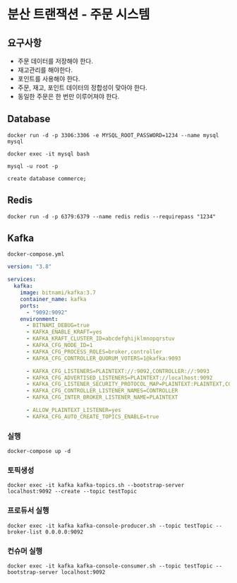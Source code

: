 # 분산 트랜잭션 - 주문 시스템

## 요구사항

- 주문 데이터를 저장해야 한다.
- 재고관리를 해야한다.
- 포인트를 사용해야 한다.
- 주문, 재고, 포인트 데이터의 정합성이 맞아야 한다.
- 동일한 주문은 한 번만 이루어져야 한다.

## Database

```shell
docker run -d -p 3306:3306 -e MYSQL_ROOT_PASSWORD=1234 --name mysql mysql

docker exec -it mysql bash

mysql -u root -p

create database commerce;
```

## Redis

```shell
docker run -d -p 6379:6379 --name redis redis --requirepass "1234"
```

## Kafka

`docker-compose.yml`

```yaml
version: "3.8"

services:
  kafka:
    image: bitnami/kafka:3.7
    container_name: kafka
    ports:
      - "9092:9092"
    environment:
      - BITNAMI_DEBUG=true
      - KAFKA_ENABLE_KRAFT=yes
      - KAFKA_KRAFT_CLUSTER_ID=abcdefghijklmnopqrstuv
      - KAFKA_CFG_NODE_ID=1
      - KAFKA_CFG_PROCESS_ROLES=broker,controller
      - KAFKA_CFG_CONTROLLER_QUORUM_VOTERS=1@kafka:9093

      - KAFKA_CFG_LISTENERS=PLAINTEXT://:9092,CONTROLLER://:9093
      - KAFKA_CFG_ADVERTISED_LISTENERS=PLAINTEXT://localhost:9092
      - KAFKA_CFG_LISTENER_SECURITY_PROTOCOL_MAP=PLAINTEXT:PLAINTEXT,CONTROLLER:PLAINTEXT
      - KAFKA_CFG_CONTROLLER_LISTENER_NAMES=CONTROLLER
      - KAFKA_CFG_INTER_BROKER_LISTENER_NAME=PLAINTEXT

      - ALLOW_PLAINTEXT_LISTENER=yes
      - KAFKA_CFG_AUTO_CREATE_TOPICS_ENABLE=true
```

### 실행

```shell
docker-compose up -d
```

### 토픽생성

```shell
docker exec -it kafka kafka-topics.sh --bootstrap-server localhost:9092 --create --topic testTopic
```

### 프로듀서 실행

```shell
docker exec -it kafka kafka-console-producer.sh --topic testTopic --broker-list 0.0.0.0:9092
```

### 컨슈머 실행

```shell
docker exec -it kafka kafka-console-consumer.sh --topic testTopic --bootstrap-server localhost:9092
```